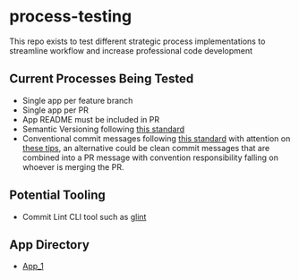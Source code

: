 # process-testing
This repo exists to test different strategic process implementations to streamline workflow and increase professional code development

## Current Processes Being Tested

- Single app per feature branch
- Single app per PR
- App README must be included in PR
- Semantic Versioning following [this standard](https://semver.org/)
- Conventional commit messages following [this standard](https://www.conventionalcommits.org/en/v1.0.0-beta.4/#specification) with attention on [these tips](https://cbea.ms/git-commit/), an alternative could be clean commit messages that are combined into a PR message with convention responsibility falling on whoever is merging the PR.

## Potential Tooling
- Commit Lint CLI tool such as [glint](https://github.com/brigand/glint?tab=readme-ov-file)



## App Directory

- [App_1](./app_1/README.md)
